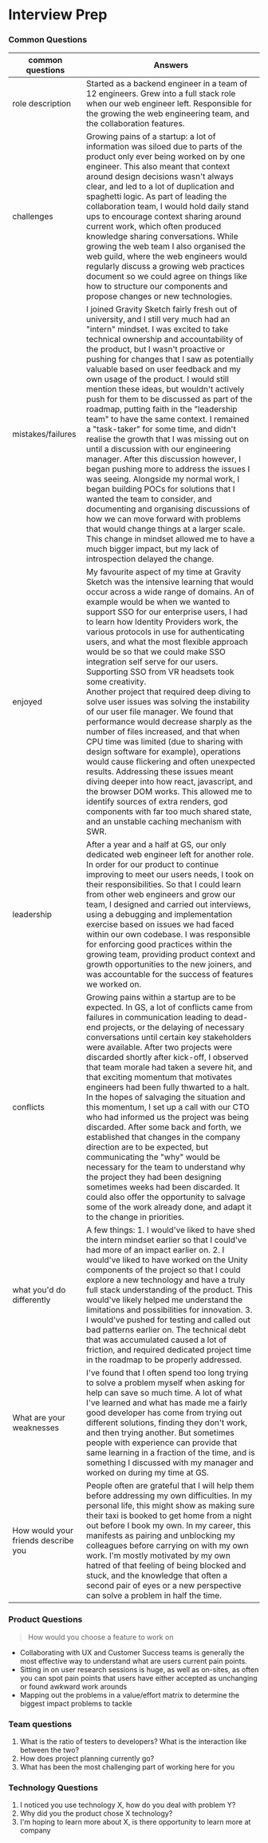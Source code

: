 # Interview Prep

### Common Questions

| common questions                    | Answers                                                                                                                                                                                                                                                                                                                                                                                                                                                                                                                                                                                                                                                                                                                                                                                                                                                                                                                                                                                                                                                                                                   | 
|-------------------------------------|-----------------------------------------------------------------------------------------------------------------------------------------------------------------------------------------------------------------------------------------------------------------------------------------------------------------------------------------------------------------------------------------------------------------------------------------------------------------------------------------------------------------------------------------------------------------------------------------------------------------------------------------------------------------------------------------------------------------------------------------------------------------------------------------------------------------------------------------------------------------------------------------------------------------------------------------------------------------------------------------------------------------------------------------------------------------------------------------------------------|
| role description                    | Started as a backend engineer in a team of 12 engineers. Grew into a full stack role when our web engineer left. Responsible for the growing the web engineering team, and the collaboration features.                                                                                                                                                                                                                                                                                                                                                                                                                                                                                                                                                                                                                                                                                                                                                                                                                                                                                                    | 
| challenges                          | Growing pains of a startup: a lot of information was siloed due to parts of the product only ever being worked on by one engineer. This also meant that context around design decisions wasn't always clear, and led to a lot of duplication and spaghetti logic. As part of leading the collaboration team, I would hold daily stand ups to encourage context sharing around current work, which often produced knowledge sharing conversations. While growing the web team I also organised the web guild, where the web engineers would regularly discuss a growing web practices document so we could agree on things like how to structure our components and propose changes or new technologies.                                                                                                                                                                                                                                                                                                                                                                                                   | 
| mistakes/failures                   | I joined Gravity Sketch fairly fresh out of university, and I still very much had an "intern" mindset. I was excited to take technical ownership and accountability of the product, but I wasn't proactive or pushing for changes that I saw as potentially valuable based on user feedback and my own usage of the product. I would still mention these ideas, but wouldn't actively push for them to be discussed as part of the roadmap, putting faith in the "leadership team" to have the same context. I remained a "task-taker" for some time, and didn't realise the growth that I was missing out on until a discussion with our engineering manager. After this discussion however, I began pushing more to address the issues I was seeing. Alongside my normal work, I began building POCs for solutions that I wanted the team to consider, and documenting and organising discussions of how we can move forward with problems that would change things at a larger scale. This change in mindset allowed me to have a much bigger impact, but my lack of introspection delayed the change. | 
| enjoyed                             | My favourite aspect of my time at Gravity Sketch was the intensive learning that would occur across a wide range of domains. An of example would be when we wanted to support SSO for our enterprise users, I had to learn how Identity Providers work, the various protocols in use for authenticating users, and what the most flexible approach would be so that we could make SSO integration self serve for our users. Supporting SSO from VR headsets took some creativity. <br/> Another project that required deep diving to solve user issues was solving the instability of our user file manager. We found that performance would decrease sharply as the number of files increased, and that when CPU time was limited (due to sharing with design software for example), operations would cause flickering and often unexpected results. Addressing these issues meant diving deeper into how react, javascript, and the browser DOM works. This allowed me to identify sources of extra renders, god components with far too much shared state, and an unstable caching mechanism with SWR. | 
| leadership                          | After a year and a half at GS, our only dedicated web engineer left for another role. In order for our product to continue improving to meet our users needs, I took on their responsibilities. So that I could learn from other web engineers and grow our team, I designed and carried out interviews, using a debugging and implementation exercise based on issues we had faced within our own codebase. I was responsible for enforcing good practices within the growing team, providing product context and growth opportunities to the new joiners, and was accountable for the success of features we worked on.                                                                                                                                                                                                                                                                                                                                                                                                                                                                                 | 
| conflicts                           | Growing pains within a startup are to be expected. In GS, a lot of conflicts came from failures in communication leading to dead-end projects, or the delaying of necessary conversations until certain key stakeholders were available. After two projects were discarded shortly after kick-off, I observed that team morale had taken a severe hit, and that exciting momentum that motivates engineers had been fully thwarted to a halt. In the hopes of salvaging the situation and this momentum, I set up a call with our CTO who had informed us the project was being discarded. After some back and forth, we established that changes in the company direction are to be expected, but communicating the "why" would be necessary for the team to understand why the project they had been designing sometimes weeks had been discarded. It could also offer the opportunity to salvage some of the work already done, and adapt it to the change in priorities.                                                                                                                              | 
| what you'd do differently           | A few things: 1. I would've liked to have shed the intern mindset earlier so that I could've had more of an impact earlier on. 2. I would've liked to have worked on the Unity components of the project so that I could explore a new technology and have a truly full stack understanding of the product. This would've likely helped me understand the limitations and possibilities for innovation. 3. I would've pushed for testing and called out bad patterns earlier on. The technical debt that was accumulated caused a lot of friction, and required dedicated project time in the roadmap to be properly addressed.                                                                                                                                                                                                                                                                                                                                                                                                                                                                           | 
| What are your weaknesses            | I've found that I often spend too long trying to solve a problem myself when asking for help can save so much time. A lot of what I've learned and what has made me a fairly good developer has come from trying out different solutions,  finding they don't work, and then trying another. But sometimes people with experience can provide that same learning in  a fraction of the time, and is something I discussed with my manager and worked on during my time at GS.                                                                                                                                                                                                                                                                                                                                                                                                                                                                                                                                                                                                                             | 
| How would your friends describe you | People often are grateful that I will help them before addressing my own difficulties.  In my personal life, this might show as making sure their taxi is booked to get home from a night out before I book my  own. In my career, this manifests as pairing and unblocking my colleagues before carrying on with my own work. I'm mostly motivated by my own hatred of that feeling of being blocked and stuck, and the knowledge that often a second  pair of eyes or a new perspective can solve a problem in half the time.                                                                                                                                                                                                                                                                                                                                                                                                                                                                                                                                                                           | 

### Product Questions

> How would you choose a feature to work on

* Collaborating with UX and Customer Success teams is generally the most effective way to understand what are users
  current pain points.
* Sitting in on user research sessions is huge, as well as on-sites, as often you can spot pain points that users have
  either
  accepted as unchanging or found awkward work arounds
* Mapping out the problems in a value/effort matrix to determine the biggest impact problems to tackle

### Team questions
1. What is the ratio of testers to developers? What is the interaction like between the two?
2. How does project planning currently go?
3. What has been the most challenging part of working here for you

### Technology Questions
1. I noticed you use technology X, how do you deal with problem Y?
2. Why did you the product chose X technology?
3. I'm hoping to learn more about X, is there opportunity to learn more at company

